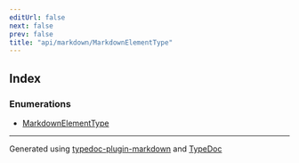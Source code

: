 ```yaml
---
editUrl: false
next: false
prev: false
title: "api/markdown/MarkdownElementType"
---
```


## Index

### Enumerations

- [MarkdownElementType](/api/api/markdown/markdownelementtype/enumerations/markdownelementtype/)

***

Generated using [typedoc-plugin-markdown](https://www.npmjs.com/package/typedoc-plugin-markdown) and [TypeDoc](https://typedoc.org/)
